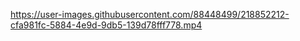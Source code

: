 

https://user-images.githubusercontent.com/88448499/218852212-cfa981fc-5884-4e9d-9db5-139d78fff778.mp4

